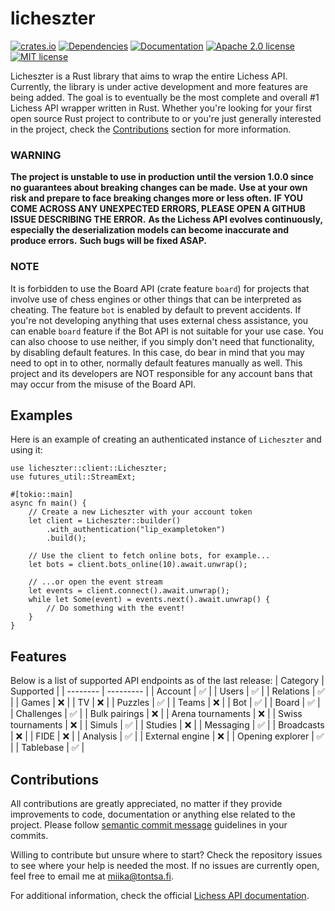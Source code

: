 # licheszter

[![crates.io](https://img.shields.io/crates/v/licheszter.svg)](https://crates.io/crates/licheszter)
[![Dependencies](https://deps.rs/repo/github/tontsa28/licheszter/status.svg)](https://deps.rs/repo/github/tontsa28/licheszter)
[![Documentation](https://docs.rs/licheszter/badge.svg)](https://docs.rs/licheszter)
[![Apache 2.0 license](https://img.shields.io/badge/license-Apache%202.0-blue.svg)](LICENSE-APACHE)
[![MIT license](https://img.shields.io/badge/license-MIT-blue.svg)](LICENSE-MIT)

Licheszter is a Rust library that aims to wrap the entire Lichess API.
Currently, the library is under active development and more features are being added.
The goal is to eventually be the most complete and overall #1 Lichess API wrapper written in Rust.
Whether you're looking for your first open source Rust project to contribute to or you're just generally interested in the project, check the [Contributions](#contributions) section for more information.

### WARNING
**The project is unstable to use in production until the version 1.0.0 since no guarantees about breaking changes can be made.**
**Use at your own risk and prepare to face breaking changes more or less often.**
**IF YOU COME ACROSS ANY UNEXPECTED ERRORS, PLEASE OPEN A GITHUB ISSUE DESCRIBING THE ERROR.**
**As the Lichess API evolves continuously, especially the deserialization models can become inaccurate and produce errors.**
**Such bugs will be fixed ASAP.**

### NOTE
It is forbidden to use the Board API (crate feature `board`) for projects that involve use of chess engines or other things that can be interpreted as cheating.
The feature `bot` is enabled by default to prevent accidents.
If you're not developing anything that uses external chess assistance, you can enable `board` feature if the Bot API is not suitable for your use case.
You can also choose to use neither, if you simply don't need that functionality, by disabling default features.
In this case, do bear in mind that you may need to opt in to other, normally default features manually as well.
This project and its developers are NOT responsible for any account bans that may occur from the misuse of the Board API.

## Examples
Here is an example of creating an authenticated instance of `Licheszter` and using it:
```rust,no_run
use licheszter::client::Licheszter;
use futures_util::StreamExt;

#[tokio::main]
async fn main() {
    // Create a new Licheszter with your account token
    let client = Licheszter::builder()
        .with_authentication("lip_exampletoken")
        .build();

    // Use the client to fetch online bots, for example...
    let bots = client.bots_online(10).await.unwrap();

    // ...or open the event stream
    let events = client.connect().await.unwrap();
    while let Some(event) = events.next().await.unwrap() {
        // Do something with the event!
    }
}
```

## Features
Below is a list of supported API endpoints as of the last release:
| Category          | Supported |
| --------          | --------- |
| Account           | ✅        |
| Users             | ✅        |
| Relations         | ✅        |
| Games             | ❌        |
| TV                | ❌        |
| Puzzles           | ✅        |
| Teams             | ❌        |
| Bot               | ✅        |
| Board             | ✅        |
| Challenges        | ✅        |
| Bulk pairings     | ❌        |
| Arena tournaments | ❌        |
| Swiss tournaments | ❌        |
| Simuls            | ✅        |
| Studies           | ❌        |
| Messaging         | ✅        |
| Broadcasts        | ❌        |
| FIDE              | ❌        |
| Analysis          | ✅        |
| External engine   | ❌        |
| Opening explorer  | ✅        |
| Tablebase         | ✅        |

## Contributions
All contributions are greatly appreciated, no matter if they provide improvements to code, documentation or anything else related to the project.
Please follow [semantic commit message](https://gist.github.com/joshbuchea/6f47e86d2510bce28f8e7f42ae84c716) guidelines in your commits.

Willing to contribute but unsure where to start?
Check the repository issues to see where your help is needed the most.
If no issues are currently open, feel free to email me at miika@tontsa.fi.

For additional information, check the official [Lichess API documentation](https://lichess.org/api).
